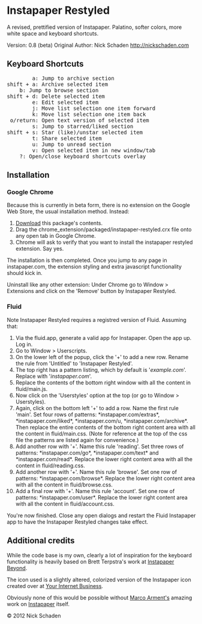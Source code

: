 # Instapaper Restyled

A revised, prettified version of Instapaper. Palatino, softer colors, more white space and keyboard shortcuts.

Version: 0.8 (beta)
Original Author: Nick Schaden
http://nickschaden.com

## Keyboard Shortcuts
<pre>
		a: Jump to archive section
shift + a: Archive selected item
    b: Jump to browse section
shift + d: Delete selected item
		e: Edit selected item
		j: Move list selection one item forward 
		k: Move list selection one item back
 o/return: Open text version of selected item
 		s: Jump to starred/liked section
shift + s: Star (like)/unstar selected item
		t: Share selected item
		u: Jump to unread section
		v: Open selected item in new window/tab
    ?: Open/close keyboard shortcuts overlay
</pre>

## Installation

### Google Chrome

Because this is currently in beta form, there is no extension on the Google Web Store, the usual installation method.
Instead:

1. [Download](https://github.com/nschaden/Instapaper-Restyled/zipball/master) this package's contents.
2. Drag the chrome_extension/packaged/instapaper-restyled.crx file onto any open tab in Google Chrome.
3. Chrome will ask to verify that you want to install the instapaper restyled extension. Say yes.

The installation is then completed. Once you jump to any page in instapaper.com, the extension styling and extra javascript functionality should kick in.

Uninstall like any other extension: Under Chrome go to Window > Extensions and click on the 'Remove' button by Instapaper Restyled.

### Fluid

Note Instapaper Restyled requires a registred version of Fluid. Assuming that:

1. Via the fluid.app, generate a valid app for Instapaper. Open the app up. Log in.
2. Go to Window > Userscripts.
3. On the lower left of the popup, click the '+' to add a new row. Rename the rule from 'Untitled' to 'Instapaper Restyled'.
4. The top right has a pattern listing, which by default is '*example.com*'. Replace with '*instapaper.com*'.
5. Replace the contents of the bottom right window with all the content in fluid/main.js.
6. Now click on the 'Userstyles' option at the top (or go to Window > Userstyles).
6. Again, click on the bottom left '+' to add a row. Name the first rule 'main'. Set four rows of patterns: \*instapaper.com/extras\*, \*instapaper.com/liked\*, \*instapaper.com/u, \*instapaper.com/archive\*. Then replace the entire contents of the bottom right content area with all the content in fluid/main.css. (Note for reference at the top of the css file the patterns are listed again for convenience.)
7. Add another row with '+'. Name this rule 'reading'. Set three rows of patterns: \*instapaper.com/go\*, \*instapaper.com/text\* and \*instapaper.com/read\*. Replace the lower right content area with all the content in fluid/reading.css.
8. Add another row with '+'. Name this rule 'browse'. Set one row of patterns: \*instapaper.com/browse*. Replace the lower right content area with all the content in fluid/browse.css.
9.  Add a final row with '+'. Name this rule 'account'. Set one row of patterns: \*instapaper.com/user*. Replace the lower right content area with all the content in fluid/account.css.

You're now finished. Close any open dialogs and restart the Fluid Instapaper app to have the Instapaper Restyled changes take effect.

## Additional credits

While the code base is my own, clearly a lot of inspiration for the keyboard functionality is heavily based on Brett Terpstra's work at [Instapaper Beyond](http://brettterpstra.com/instapaperbeyond/). 

The icon used is a slightly altered, colorized version of the Instapaper icon created over at [Your Internet Business](http://yourinternetbusinesslink.com/best-iphone-apps/).

Obviously none of this would be possible without [Marco Arment's](http://www.marco.org/) amazing work on [Instapaper](http://www.instapaper.com) itself.

&copy; 2012 Nick Schaden 
